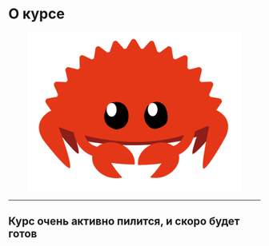 # О курсе



<p align="center">
  <img height="320px" src="rust.png" alt="logo"/>
</p>




---

## Курс очень активно пилится, и скоро будет готов
